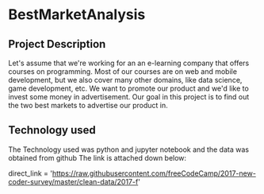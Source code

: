 # BestMarketAnalysis
## Project Description
Let's assume that we're working for an an e-learning company that offers courses on programming. Most of our courses are on web and mobile development, but we also cover many other domains, like data science, game development, etc. We want to promote our product and we'd like to invest some money in advertisement. Our goal in this project is to find out the two best markets to advertise our product in.
## Technology used
The Technology used was python and jupyter notebook and the data was obtained from github
The link is attached down below:

direct_link = 'https://raw.githubusercontent.com/freeCodeCamp/2017-new-coder-survey/master/clean-data/2017-f'

